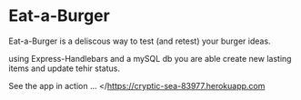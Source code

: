 # Eat-a-Burger
Eat-a-Burger is a deliscous way to test (and retest) your burger ideas.

using Express-Handlebars and a mySQL db you are able create new lasting items and update tehir status.

See the app in action ...
</https://cryptic-sea-83977.herokuapp.com